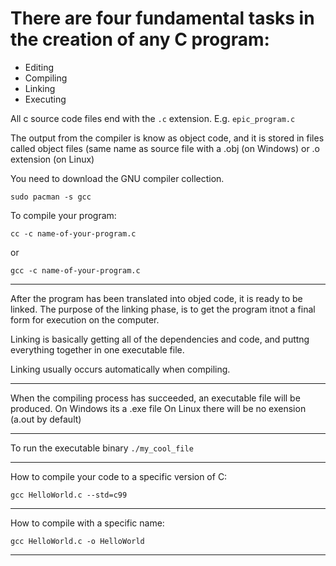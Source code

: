 # There are four fundamental tasks in the creation of any C program:
- Editing
- Compiling
- Linking
- Executing

All c source code files end with the `.c` extension. E.g. `epic_program.c`

The output from the compiler is know as object code,
and it is stored in files called object files 
(same name as source file with a .obj (on Windows) or .o extension (on Linux)

You need to download the GNU compiler collection.
```
sudo pacman -s gcc
```

To compile your program:
```
cc -c name-of-your-program.c
```

or

```
gcc -c name-of-your-program.c
```

---

After the program has been translated into objed code, 
it is ready to be linked. The purpose of the linking phase,
is to get the program itnot a final form for execution on the computer.

Linking is basically getting all of the dependencies and code, 
and puttng everything together in one executable file.

Linking usually occurs automatically when compiling.

---

When the compiling process has succeeded, an executable file will be produced.
On Windows its a .exe file
On Linux there will be no exension (a.out by default)

---

To run the executable binary `./my_cool_file`

---

How to compile your code to a specific version of C:
```
gcc HelloWorld.c --std=c99
```

---

How to compile with a specific name:

```
gcc HelloWorld.c -o HelloWorld
```

---
